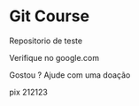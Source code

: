 # Git Course

Repositorio de teste

Verifique no google.com

Gostou ? Ajude com uma doação

pix 212123
